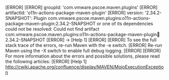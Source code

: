 [ERROR] 
[ERROR] groupId: 'com.vmware.pscoe.maven.plugins'
[ERROR] artifactId: 'o11n-actions-package-maven-plugin'
[ERROR] version: '2.34.2-SNAPSHOT': Plugin com.vmware.pscoe.maven.plugins:o11n-actions-package-maven-plugin:2.34.2-SNAPSHOT or one of its dependencies could not be resolved: Could not find artifact com.vmware.pscoe.maven.plugins:o11n-actions-package-maven-plugin:jar:2.34.2-SNAPSHOT
[ERROR] -> [Help 1]
[ERROR] 
[ERROR] To see the full stack trace of the errors, re-run Maven with the -e switch.
[ERROR] Re-run Maven using the -X switch to enable full debug logging.
[ERROR] 
[ERROR] For more information about the errors and possible solutions, please read the following articles:
[ERROR] [Help 1] http://cwiki.apache.org/confluence/display/MAVEN/MojoExecutionException
